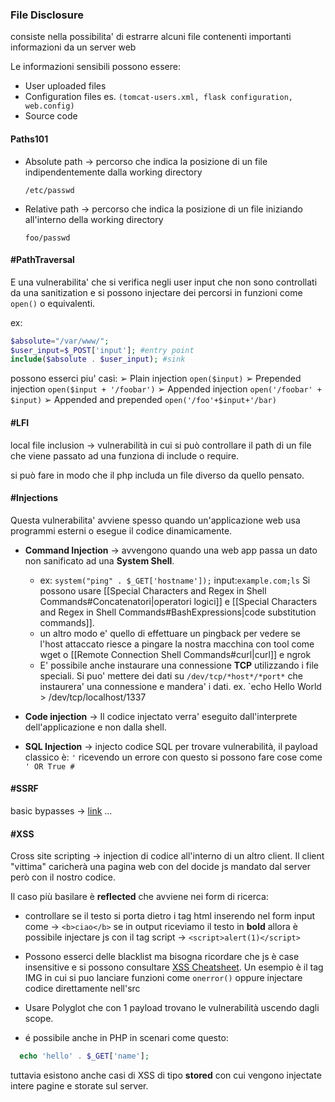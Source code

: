 ### File Disclosure
consiste nella possibilita' di estrarre alcuni file contenenti importanti informazioni da un server web 

Le informazioni sensibili possono essere:
- User uploaded files
- Configuration files es. `(tomcat-users.xml, flask configuration, web.config)`
- Source code

#### Paths101
- Absolute path -> percorso che indica la posizione di un file indipendentemente dalla working directory

   `/etc/passwd`
   
- Relative path -> percorso che indica la posizione di un file iniziando all'interno della working directory

   `foo/passwd`
#### #PathTraversal
E una vulnerabilita' che si verifica negli user input che non sono controllati da una sanitization e si possono injectare dei percorsi in funzioni come `open()` o equivalenti.

ex:
```php
$absolute="/var/www/";
$user_input=$_POST['input']; #entry point
include($absolute . $user_input); #sink
```

possono esserci piu' casi:
	➢ Plain injection `open($input)`
	➢ Prepended injection `open($input + '/foobar')`
	➢ Appended injection `open('/foobar' + $input)`
	➢ Appended and prepended `open('/foo'+$input+'/bar)`

#### #LFI
local file inclusion -> vulnerabilità in cui si può controllare il path di un file che viene passato ad una funziona di include o require.

si può fare in modo che il php includa un file diverso da quello pensato.


#### #Injections
Questa vulnerabilita' avviene spesso quando un'applicazione web usa programmi esterni o esegue il codice dinamicamente.

- **Command Injection** -> avvengono quando una web app passa un dato non sanificato ad una **System Shell**.
	- ex:  `system("ping" . $_GET['hostname']);` input:`example.com;ls` Si possono usare [[Special Characters and Regex in Shell Commands#Concatenatori|operatori logici]] e [[Special Characters and Regex in Shell Commands#BashExpressions|code substitution commands]].
	- un altro modo e' quello di effettuare un pingback per vedere se l'host attaccato riesce a pingare la nostra macchina con tool come wget o [[Remote Connection Shell Commands#curl|curl]] e ngrok
	- E' possibile anche instaurare una connessione **TCP** utilizzando i file speciali. Si puo' mettere dei dati su `/dev/tcp/*host*/*port*` che instaurera' una connessione e mandera' i dati.
	  ex. `echo Hello World > /dev/tcp/localhost/1337
	  
- **Code injection** -> Il codice injectato verra' eseguito dall'interprete dell'applicazione e non dalla shell.
- **SQL Injection** -> injecto codice SQL per trovare vulnerabilità, il payload classico è: `'` ricevendo un errore con questo si possono fare cose come `' OR True # `
#### #SSRF 
basic bypasses -> [link](https://brightsec.com/blog/ssrf-server-side-request-forgery/)
...

#### #XSS 
Cross site scripting -> injection di codice all'interno di un altro client. Il client "vittima" caricherà una pagina web con del docide js mandato dal server però con il nostro codice.

Il caso più basilare è **reflected** che avviene nei form di ricerca:
- controllare se il testo si porta dietro i tag html inserendo nel form input come -> `<b>ciao</b>` se in output riceviamo il testo in **bold** allora è possibile injectare js con il tag script -> `<script>alert(1)</script>`

- Possono esserci delle blacklist ma bisogna ricordare che js è case insensitive e si possono consultare [XSS Cheatsheet](https://cheatsheetseries.owasp.org/cheatsheets/XSS_Filter_Evasion_Cheat_Sheet.html). Un esempio è il tag IMG in cui si puo lanciare funzioni come `onerror()` oppure injectare codice direttamente nell'src 
- Usare Polyglot che con 1 payload trovano le vulnerabilità uscendo dagli scope.

- é possibile anche in PHP in scenari come questo:
```php
  echo 'hello' . $_GET['name'];
```

tuttavia esistono anche casi di XSS di tipo **stored** con cui vengono injectate intere pagine e storate sul server.